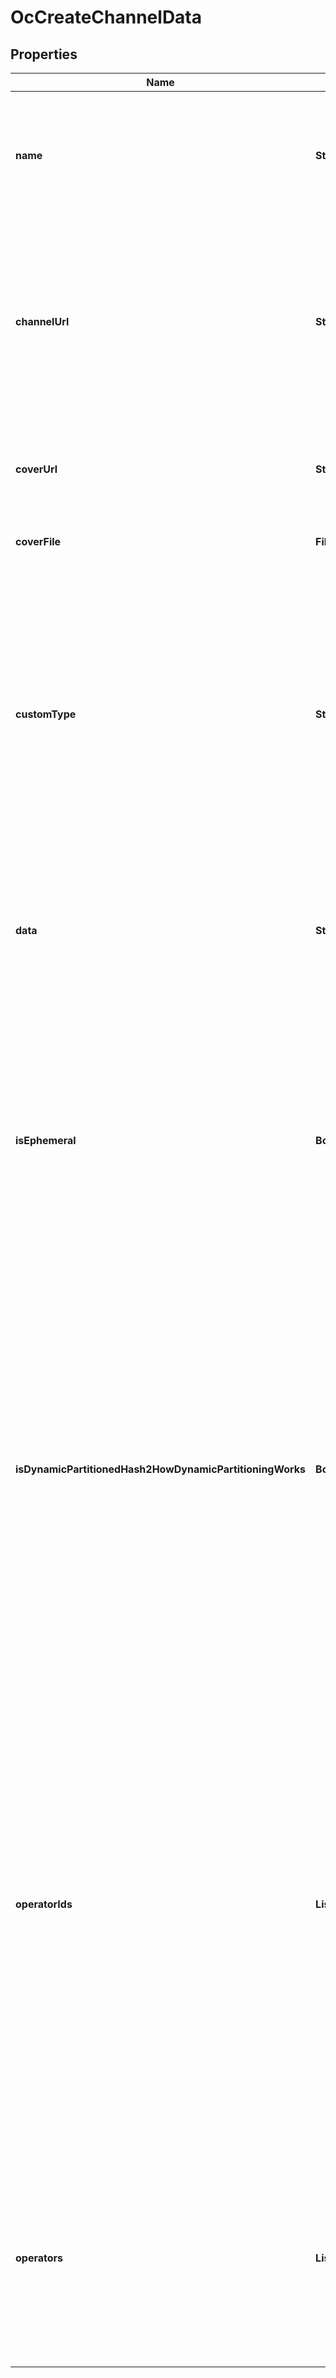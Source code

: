 

# OcCreateChannelData


## Properties

Name | Type | Description | Notes
------------ | ------------- | ------------- | -------------
**name** | **String** | Specifies the channel topic, or the name of the channel. The length is limited to 191 characters. (Default: open channel) | 
**channelUrl** | **String** | Specifies the URL of the channel. Only numbers, characters, and underscores are allowed. The length is 4 to 100 characters, inclusive. If not specified, a URL is automatically generated. | 
**coverUrl** | **String** | Specifies the URL of the cover image. The length is limited to 2,048 characters. | 
**coverFile** | **File** | Uploads a file for the channel cover image. | 
**customType** | **String** | Specifies the custom channel type which is used for channel grouping. The length is limited to 128 characters.&lt;br /&gt;&lt;br /&gt; Custom types are also used within Sendbird&#39;s [Advanced analytics](/docs/chat/v3/platform-api/guides/advanced-analytics) to segment metrics, which enables the sub-classification of data views. | 
**data** | **String** | Specifies additional channel information such as a long description of the channel or &#x60;JSON&#x60; formatted string. | 
**isEphemeral** | **Boolean** | Determines whether to preserve the messages in the channel for the purpose of retrieving chat history or not. It set to true, the messages in the channel are not saved in the Sendbird database and the chat history can&#39;t be retrieved. (Default: false) | 
**isDynamicPartitionedHash2HowDynamicPartitioningWorks** | **Boolean** | Determines whether the channel is an open channel with dynamic partitioning or not. If the value of this property is true, the open channel can create several subchannels in order to accommodate a massive number of usres. (Default: false)&lt;br/&gt;&lt;br/&gt;  For the new Sendbird applications created after December 15, 2020, this property will be automatically set to true. | 
**operatorIds** | **List&lt;Integer&gt;** | Specifies an array of one or more user IDs to register as operators of the channel. The maximum allowed number of operators per channel is 100. Operators can delete any messages in the channel, and can also receive all messages that have been throttled.&lt;br/&gt;&lt;br/&gt;  Operators cannot view messages that have been [moderated by](/docs/chat/v3/platform-api/guides/filter-and-moderation) the domain filter or profanity filter. Only the sender will be notified that the message has been blocked. | 
**operators** | **List&lt;String&gt;** | (Deprecated) Specifies the string IDs of the users registered as channel operators. Operators can delete any messages in the channel, and can also receive all messages that have been throttled. | 



